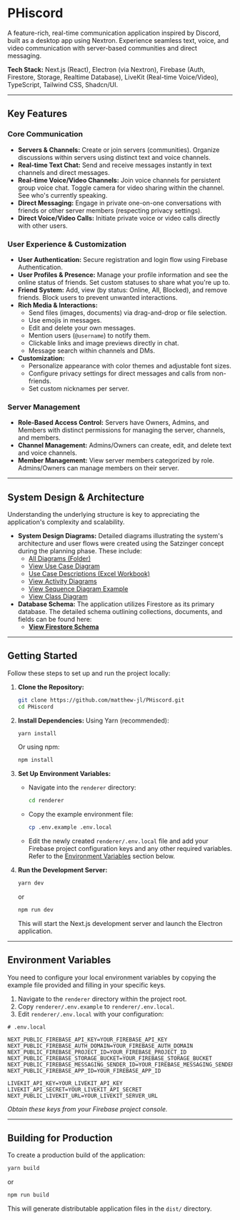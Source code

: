 # PHiscord

A feature-rich, real-time communication application inspired by Discord, built as a desktop app using Nextron. Experience seamless text, voice, and video communication with server-based communities and direct messaging.

**Tech Stack:** Next.js (React), Electron (via Nextron), Firebase (Auth, Firestore, Storage, Realtime Database), LiveKit (Real-time Voice/Video), TypeScript, Tailwind CSS, Shadcn/UI.

---

## Key Features

### Core Communication

- **Servers & Channels:** Create or join servers (communities). Organize discussions within servers using distinct text and voice channels.
- **Real-time Text Chat:** Send and receive messages instantly in text channels and direct messages.
- **Real-time Voice/Video Channels:** Join voice channels for persistent group voice chat. Toggle camera for video sharing within the channel. See who's currently speaking.
- **Direct Messaging:** Engage in private one-on-one conversations with friends or other server members (respecting privacy settings).
- **Direct Voice/Video Calls:** Initiate private voice or video calls directly with other users.

### User Experience & Customization

- **User Authentication:** Secure registration and login flow using Firebase Authentication.
- **User Profiles & Presence:** Manage your profile information and see the online status of friends. Set custom statuses to share what you're up to.
- **Friend System:** Add, view (by status: Online, All, Blocked), and remove friends. Block users to prevent unwanted interactions.
- **Rich Media & Interactions:**
  - Send files (images, documents) via drag-and-drop or file selection.
  - Use emojis in messages.
  - Edit and delete your own messages.
  - Mention users (`@username`) to notify them.
  - Clickable links and image previews directly in chat.
  - Message search within channels and DMs.
- **Customization:**
  - Personalize appearance with color themes and adjustable font sizes.
  - Configure privacy settings for direct messages and calls from non-friends.
  - Set custom nicknames per server.

### Server Management

- **Role-Based Access Control:** Servers have Owners, Admins, and Members with distinct permissions for managing the server, channels, and members.
- **Channel Management:** Admins/Owners can create, edit, and delete text and voice channels.
- **Member Management:** View server members categorized by role. Admins/Owners can manage members on their server.

---

## System Design & Architecture

Understanding the underlying structure is key to appreciating the application's complexity and scalability.

- **System Design Diagrams:** Detailed diagrams illustrating the system's architecture and user flows were created using the Satzinger concept during the planning phase. These include:
  - [All Diagrams (Folder)](./diagrams/)
  - [View Use Case Diagram](./diagrams/PHiscord_UseCaseDiagram.png)
  - [Use Case Descriptions (Excel Workbook)](./diagrams/PHiscord_FullUseCaseDescriptions.xlsx)
  - [View Activity Diagrams](./diagrams/PHiscord_ActivityDiagrams.png)
  - [View Sequence Diagram Example](./diagrams/PHiscord_SequenceDiagram_SendFriendRequest.png)
  - [View Class Diagram](./diagrams/PHiscord_ClassDiagram.png)
- **Database Schema:** The application utilizes Firestore as its primary database. The detailed schema outlining collections, documents, and fields can be found here:
  - **[View Firestore Schema](./SCHEMA.md)**

---

## Getting Started

Follow these steps to set up and run the project locally:

1.  **Clone the Repository:**

    ```bash
    git clone https://github.com/matthew-jl/PHiscord.git
    cd PHiscord
    ```

2.  **Install Dependencies:**
    Using Yarn (recommended):

    ```bash
    yarn install
    ```

    Or using npm:

    ```bash
    npm install
    ```

3.  **Set Up Environment Variables:**

    - Navigate into the `renderer` directory:
      ```bash
      cd renderer
      ```
    - Copy the example environment file:
      ```bash
      cp .env.example .env.local
      ```
    - Edit the newly created `renderer/.env.local` file and add your Firebase project configuration keys and any other required variables. Refer to the [Environment Variables](#environment-variables) section below.

4.  **Run the Development Server:**
    ```bash
    yarn dev
    ```
    or
    ```bash
    npm run dev
    ```
    This will start the Next.js development server and launch the Electron application.

---

<a id="environment-variables"></a>

## Environment Variables

You need to configure your local environment variables by copying the example file provided and filling in your specific keys.

1.  Navigate to the `renderer` directory within the project root.
2.  Copy `renderer/.env.example` to `renderer/.env.local`.
3.  Edit `renderer/.env.local` with your configuration:

```plaintext
# .env.local

NEXT_PUBLIC_FIREBASE_API_KEY=YOUR_FIREBASE_API_KEY
NEXT_PUBLIC_FIREBASE_AUTH_DOMAIN=YOUR_FIREBASE_AUTH_DOMAIN
NEXT_PUBLIC_FIREBASE_PROJECT_ID=YOUR_FIREBASE_PROJECT_ID
NEXT_PUBLIC_FIREBASE_STORAGE_BUCKET=YOUR_FIREBASE_STORAGE_BUCKET
NEXT_PUBLIC_FIREBASE_MESSAGING_SENDER_ID=YOUR_FIREBASE_MESSAGING_SENDER_ID
NEXT_PUBLIC_FIREBASE_APP_ID=YOUR_FIREBASE_APP_ID

LIVEKIT_API_KEY=YOUR_LIVEKIT_API_KEY
LIVEKIT_API_SECRET=YOUR_LIVEKIT_API_SECRET
NEXT_PUBLIC_LIVEKIT_URL=YOUR_LIVEKIT_SERVER_URL
```

_Obtain these keys from your Firebase project console._

---

## B️uilding for Production

To create a production build of the application:

```bash
yarn build
```

or

```bash
npm run build
```

This will generate distributable application files in the `dist/` directory.
